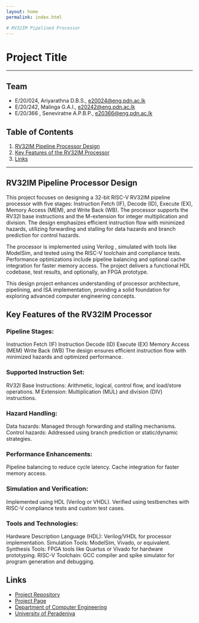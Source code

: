 ```yaml
---
layout: home
permalink: index.html

# RV32IM Pipelined Processor
---
```


[comment]: # "This is the standard layout for the project, but you can clean this and use your own template"

# Project Title

---

<!-- 
This is a sample image, to show how to add images to your page. To learn more options, please refer [this](https://projects.ce.pdn.ac.lk/docs/faq/how-to-add-an-image/)

![Sample Image](./images/sample.png)
 -->

## Team
-  E/20/024, Ariyarathna D.B.S., [e20024@eng.pdn.ac.lk](e20024@eng.pdn.ac.lk)
-  E/20/242, Malinga G.A.I., [e20242@eng.pdn.ac.lk](e20242@eng.pdn.ac.lk)
-  E/20/366 , Seneviratne A.P.B.P., [e20366@eng.pdn.ac.lk](e20366@eng.pdn.ac.lk)

## Table of Contents
1. [RV32IM Pipeline Processor Design](#RV32IM-Pipeline-Processor-Design)
2. [Key Features of the RV32IM Processor](#key-Features-of-the-RV32IM-Processor)
3. [Links](#links)

---

## RV32IM Pipeline Processor Design

This project focuses on designing a 32-bit RISC-V RV32IM pipeline processor with five stages: Instruction Fetch (IF), Decode (ID), Execute (EX), Memory Access (MEM), and Write Back (WB). The processor supports the RV32I base instructions and the M-extension for integer multiplication and division. The design emphasizes efficient instruction flow with minimized hazards, utilizing forwarding and stalling for data hazards and branch prediction for control hazards.

The processor is implemented using Verilog , simulated with tools like ModelSim, and tested using the RISC-V toolchain and compliance tests. Performance optimizations include pipeline balancing and optional cache integration for faster memory access. The project delivers a functional HDL codebase, test results, and optionally, an FPGA prototype.

This design project enhances understanding of processor architecture, pipelining, and ISA implementation, providing a solid foundation for exploring advanced computer engineering concepts.

## Key Features of the RV32IM Processor

### Pipeline Stages:
Instruction Fetch (IF)
Instruction Decode (ID)
Execute (EX)
Memory Access (MEM)
Write Back (WB)
The design ensures efficient instruction flow with minimized hazards and optimized performance.

### Supported Instruction Set:
RV32I Base Instructions: Arithmetic, logical, control flow, and load/store operations.
M Extension: Multiplication (MUL) and division (DIV) instructions.

### Hazard Handling:
Data hazards: Managed through forwarding and stalling mechanisms.
Control hazards: Addressed using branch prediction or static/dynamic strategies.

### Performance Enhancements:
Pipeline balancing to reduce cycle latency.
Cache integration for faster memory access.

### Simulation and Verification:
Implemented using HDL (Verilog or VHDL).
Verified using testbenches with RISC-V compliance tests and custom test cases.

### Tools and Technologies:
Hardware Description Language (HDL): Verilog/VHDL for processor implementation.
Simulation Tools: ModelSim, Vivado, or equivalent.
Synthesis Tools: FPGA tools like Quartus or Vivado for hardware prototyping.
RISC-V Toolchain: GCC compiler and spike simulator for program generation and debugging.


## Links

- [Project Repository](https://github.com/cepdnaclk/e20-co502-RV32IM_Pipelined_Processor_Group-05)
- [Project Page](https://cepdnaclk.github.io/e20-co502-RV32IM_Pipelined_Processor_Group-05)
- [Department of Computer Engineering](http://www.ce.pdn.ac.lk/)
- [University of Peradeniya](https://eng.pdn.ac.lk/)


[//]: # (Please refer this to learn more about Markdown syntax)
[//]: # (https://github.com/adam-p/markdown-here/wiki/Markdown-Cheatsheet)
